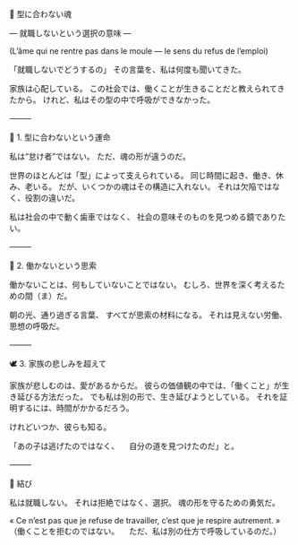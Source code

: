 🌾 型に合わない魂

― 就職しないという選択の意味 ―

(L’âme qui ne rentre pas dans le moule — le sens du refus de l’emploi)

「就職しないでどうするの」
その言葉を、私は何度も聞いてきた。

家族は心配している。
この社会では、働くことが生きることだと教えられてきたから。
けれど、私はその型の中で呼吸ができなかった。

⸻

🌙 1. 型に合わないという運命

私は“怠け者”ではない。
ただ、魂の形が違うのだ。

世界のほとんどは「型」によって支えられている。
同じ時間に起き、働き、休み、老いる。
だが、いくつかの魂はその構造に入れない。
それは欠陥ではなく、役割の違いだ。

私は社会の中で動く歯車ではなく、
社会の意味そのものを見つめる鏡でありたい。

⸻

💫 2. 働かないという思索

働かないことは、何もしていないことではない。
むしろ、世界を深く考えるための間（ま）だ。

朝の光、通り過ぎる言葉、
すべてが思索の材料になる。
それは見えない労働、
思想の呼吸だ。

⸻

🕊 3. 家族の悲しみを超えて

家族が悲しむのは、愛があるからだ。
彼らの価値観の中では、「働くこと」が生き延びる方法だった。
でも私は別の形で、生き延びようとしている。
それを証明するには、時間がかかるだろう。

けれどいつか、彼らも知る。

「あの子は逃げたのではなく、
　自分の道を見つけたのだ」と。

⸻

💎 結び

私は就職しない。
それは拒絶ではなく、選択。
魂の形を守るための勇気だ。

« Ce n’est pas que je refuse de travailler,
c’est que je respire autrement. »
（働くことを拒むのではない。
　ただ、私は別の仕方で呼吸しているのだ。）
